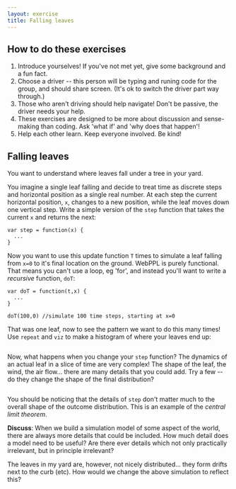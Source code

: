 ```yaml
---
layout: exercise
title: Falling leaves
---
```


## How to do these exercises

1. Introduce yourselves! If you've not met yet, give some background and a fun fact.
2. Choose a driver -- this person will be typing and runing code for the group, and should share screen. (It's ok to switch the driver part way through.)
3. Those who aren't driving should help navigate! Don't be passive, the driver needs your help.
4. These exercises are designed to be more about discussion and sense-making than coding. Ask 'what if' and 'why does that happen'!
5. Help each other learn. Keep everyone involved. Be kind!


## Falling leaves

You want to understand where leaves fall under a tree in your yard. 

You imagine a single leaf falling and decide to treat time as discrete steps and horizontal position as a single real number. At each step the current horizontal position, `x`, changes to a new position, while the leaf moves down one vertical step. Write a simple version of the `step` function that takes the current `x` and returns the next:

~~~~
var step = function(x) {
  ...
}
~~~~

Now you want to use this update function `T` times to simulate a leaf falling from `x=0` to it's final location on the ground. WebPPL is purely functional. That means you can't use a loop, eg 'for', and instead you'll want to write a *recursive* function, `doT`:

~~~~
var doT = function(t,x) {
  ...
}

doT(100,0) //simulate 100 time steps, starting at x=0
~~~~

That was one leaf, now to see the pattern we want to do this many times! Use `repeat` and `viz` to make a histogram of where your leaves end up:

~~~~

~~~~

Now, what happens when you change your `step` function? The dynamics of an actual leaf in a slice of time are very complex! The shape of the leaf, the wind, the air flow... there are many details that you could add. Try a few -- do they change the shape of the final distribution?

~~~~

~~~~

You should be noticing that the details of `step` don't matter much to the overall shape of the outcome distribution. This is an example of the *central limit theorem*. 

**Discuss**: When we build a simulation model of some aspect of the world, there are always more details that could be included. How much detail does a model need to be useful? Are there ever details which not only practically irrelevant, but in principle irrelevant?

The leaves in my yard are, however, not nicely distributed... they form drifts next to the curb (etc). How would we change the above simulation to reflect this? 

~~~~

~~~~